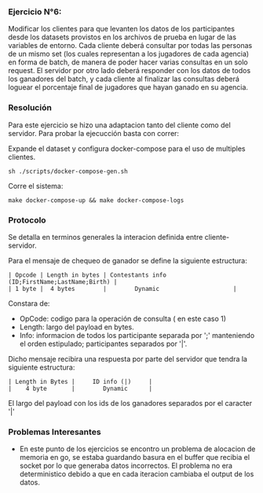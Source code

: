 ### Ejercicio N°6:

Modificar los clientes para que levanten los datos de los participantes desde los datasets provistos en los archivos de prueba en lugar de las variables de entorno. Cada cliente deberá consultar por todas las personas de un mismo set (los cuales representan a los jugadores de cada agencia) en forma de batch, de manera de poder hacer varias consultas en un solo request. El servidor por otro lado deberá responder con los datos de todos los ganadores del batch, y cada cliente al finalizar las consultas deberá loguear el porcentaje final de jugadores que hayan ganado en su agencia.

### Resolución

Para este ejercicio se hizo una adaptacion tanto del cliente como del servidor. Para probar la ejecucción basta con correr:

Expande el dataset y configura docker-compose para el uso de multiples clientes.

```
sh ./scripts/docker-compose-gen.sh
```

Corre el sistema:

```
make docker-compose-up && make docker-compose-logs
```

### Protocolo

Se detalla en terminos generales la interacion definida entre cliente-servidor.

Para el mensaje de chequeo de ganador se define la siguiente estructura:

```
| Opcode | Length in bytes | Contestants info (ID;FirstName;LastName;Birth)	|
| 1 byte | 	4 bytes 	   |		Dynamic						|
```

Constara de:

- OpCode: codigo para la operación de consulta ( en este caso 1)
- Length: largo del payload en bytes.
- Info: informacion de todos los participante separada por ';' manteniendo el orden estipulado; participantes separados por '|'.

Dicho mensaje recibira una respuesta por parte del servidor que tendra la siguiente estructura:

```
| Length in Bytes |     ID info (|)     |
|    4 byte       |        Dynamic      |
```

El largo del payload con los ids de los ganadores separados por el caracter '|'

### Problemas Interesantes

* En este punto de los ejercicios se encontro un problema de alocacion de memoria en go, se estaba guardando basura en el buffer que recibia el socket por lo que generaba datos incorrectos. El problema no era deterministico debido a que en cada iteracion cambiaba el output de los datos.
